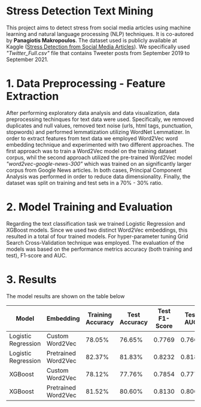 # Stress Detection Text Mining
This project aims to detect stress from social media articles using machine learning and natural language processing (NLP) techniques. It is co-autored by **Panagiotis Makropoulos**. The dataset used is publicly available at Kaggle ([Stress Detection from Social Media Articles](https://www.kaggle.com/datasets/mexwell/stress-detection-from-social-media-articles)). We specifically used *"Twitter_Full.csv"* file that contains Tweeter posts from September 2019 to September 2021.

# 1. Data Preprocessing - Feature Extraction
After performing exploratory data analysis and data visualization, data preprocessing techinques for text data were used. Specifically, we removed duplicates and null values, removed text noise (urls, html tags, punctuation, stopwords) and performed lemmatization utilizing WordNet Lemmatizer. In order to extract features from text data we employed Word2Vec word embedding technique and experimented with two different approaches. The first approach was to train a Word2Vec model on the training dataset corpus, whil the second approach utilized the pre-trained Word2Vec model *"word2vec-google-news-300"* which was trained on an significantly larger corpus from Google News articles. In both cases, Principal Component Analysis was performed in order to reduce data dimensionality. Finally, the dataset was split on training and test sets in a 70% - 30% ratio.

# 2. Model Training and Evaluation
Regarding the text classification task we trained Logistic Regression and XGBoost models. Since we used two distinct Word2Vec embeddings, this resulted in a total of four trained models. For hyper-parameter tuning Grid Search Cross-Validation technique was employed. The evaluation of the models was based on the performance metrics accuracy (both training and test), F1-score and AUC.

# 3. Results
The model results are shown on the table below

| Model               | Embedding            | Training Accuracy | Test Accuracy |  Test F1-Score | Test AUC  |
|---------------------|----------------------|-------------------|---------------|----------------|-----------|
| Logistic Regression | Custom Word2Vec      | 78.05%            | 76.65%        | 0.7769         | 0.7664 |
| Logistic Regression | Pretrained Word2Vec  | 82.37%            | 81.83%        | 0.8232         | 0.8182 |
| XGBoost            | Custom Word2Vec       | 78.12%            | 77.76%        | 0.7854         | 0.7776 |
| XGBoost            | Pretrained Word2Vec   | 81.52%            | 80.60%        | 0.8130         | 0.8060 |
